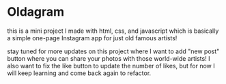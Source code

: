 # Oldagram

this is a mini project I made with html, css, and javascript which is basically a simple one-page Instagram app for just old famous artists!

stay tuned for more updates on this project where I want to add "new post" button where you can share your photos with those world-wide artists!
I also want to fix the like button to update the number of likes, but for now I will keep learning and come back again to refactor.
